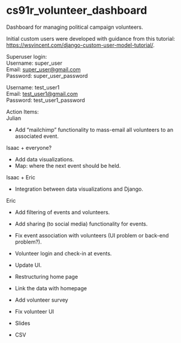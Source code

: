 # cs91r_volunteer_dashboard
Dashboard for managing political campaign volunteers.


Initial custom users were developed with guidance from this tutorial: https://wsvincent.com/django-custom-user-model-tutorial/.

Superuser login:  
Username: super_user  
Email: super_user@gmail.com  
Password: super_user_password  
  
Username: test_user1  
Email: test_user1@gmail.com  
Password: test_user1_password  


Action Items:  
Julian  
- Add “mailchimp” functionality to mass-email all volunteers to an associated event.

Isaac + everyone?  
- Add data visualizations.
- Map: where the next event should be held.

Isaac + Eric  
- Integration between data visualizations and Django.

Eric  
- Add filtering of events and volunteers.
- Add sharing (to social media) functionality for events.
- Fix event association with volunteers (UI problem or back-end problem?).
- Volunteer login and check-in at events.
- Update UI.


- Restructuring home page
- Link the data with homepage
- Add volunteer survey
- Fix volunteer UI
- Slides
- CSV


